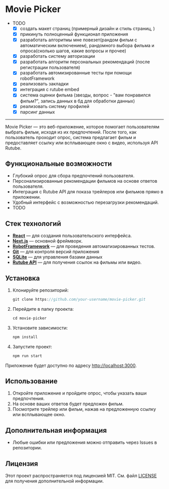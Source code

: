 # Movie Picker

- TODO
  - [X] создать макет страниц (примерный дизайн и стиль страниц, )
  - [X] прикинуть полноценный функционал приложения
  - [X] разработать алгоритмы мне повезет(рандом фильм с автоматическим включением), рандомного выбора фильма и опроса(сколько шагов, какие вопросы и прочее)
  - [X] разработать систему авторизации
  - [X] разработать алгоритм персональных рекомендаций (после регистрации пользователя)
  - [X] разработать автомизированные тесты при помощи robotFramework
  - [X] реализовать закладки
  - [X] интеграция с rutube embed
  - [X] система оценки фильма (звезды, вопрос - "вам понравился фильм?", запись данных в бд для обработки данных)
  - [X] реализовать систему профилей
  - [X] парсинг данных

***

Movie Picker — это веб-приложение, которое помогает пользователям выбрать фильм, исходя из их предпочтений. После того, как пользователь проходит опрос, система предлагает фильм и предоставляет ссылку или всплывающее окно с видео, используя API Rutube.

## Функциональные возможности

- Глубокий опрос для сбора предпочтений пользователя.
- Персонализированные рекомендации фильмов на основе ответов пользователя.
- Интеграция с Rutube API для показа трейлеров или фильмов прямо в приложении.
- Удобный интерфейс с возможностью перезагрузки рекомендаций.
- TODO

## Стек технологий

- [**React**](react.dev) — для создания пользовательского интерфейса.
- [**Next.js**](https://nextjs.org/) — основной фреймворк.
- [**RobotFramework**](https://robotframework.org/) — для проведения автоматизированных тестов.
- [**Git**](https://git-scm.com/) — для контроля версий приложения
- [**SQLite**](https://www.sqlite.org/) — для управления базами данных
- [**Rutube API**](https://rutube.ru/info/embed/#embed001) — для получения ссылок на фильмы или видео.

## Установка

1. Клонируйте репозиторий:

    ```next.js
    git clone https://github.com/your-username/movie-picker.git
    ```

2. Перейдите в папку проекта:

    ```next.js
    cd movie-picker
    ```

3. Установите зависимости:

    ```next.js
    npm install
    ```

4. Запустите проект:

    ```next.js
    npm run start
    ```

Приложение будет доступно по адресу [http://localhost:3000](http://localhost:3000).

## Использование

1. Откройте приложение и пройдите опрос, чтобы указать ваши предпочтения.
2. На основе ваших ответов будет предложен фильм.
3. Посмотрите трейлер или фильм, нажав на предложенную ссылку или всплывающее окно.

## Дополнительная информация

- Любые ошибки или предложения можно отправить через Issues в репозитории.

## Лицензия

Этот проект распространяется под лицензией MIT. См. файл [LICENSE](LICENSE) для получения дополнительной информации.
